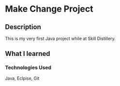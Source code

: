 # Make Change Project

## Description
This is my very first Java project while at Skill Distillery.


## What I learned



### Technologies Used
Java, Eclpise, Git
